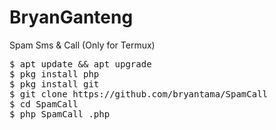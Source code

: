# BryanGanteng
Spam Sms &amp; Call (Only for Termux)
<pre>
$ apt update && apt upgrade
$ pkg install php
$ pkg install git
$ git clone https://github.com/bryantama/SpamCall
$ cd SpamCall
$ php SpamCall .php
</pre>
